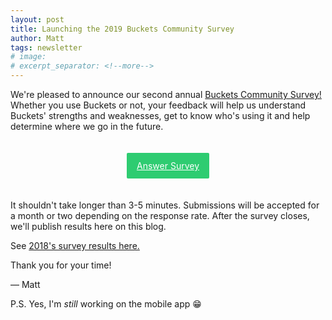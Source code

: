 ```yaml
---
layout: post
title: Launching the 2019 Buckets Community Survey
author: Matt
tags: newsletter
# image:
# excerpt_separator: <!--more-->
---
```


We're pleased to announce our second annual [Buckets Community Survey!](https://docs.google.com/forms/d/e/1FAIpQLScmiVD4h3GJ7iycFplYGAujPg95aOcI-EOZx-SZ3wNFrasTTQ/viewform?usp=sf_link)  Whether you use Buckets or not, your feedback will help us understand Buckets' strengths and weaknesses, get to know who's using it and help determine where we go in the future.

<div style="text-align: center; padding: 2rem;"><a style="background-color: #2ecc71; padding: .75rem 1rem; color: white; border-radius: 2px;" href="https://docs.google.com/forms/d/e/1FAIpQLScmiVD4h3GJ7iycFplYGAujPg95aOcI-EOZx-SZ3wNFrasTTQ/viewform?usp=sf_link">Answer Survey</a></div>

It shouldn't take longer than 3-5 minutes.  Submissions will be accepted for a month or two depending on the response rate.  After the survey closes, we'll publish results here on this blog.

See [2018's survey results here.](https://blog.budgetwithbuckets.com/2018/12/04/survey2018results.html)

Thank you for your time!

&mdash; Matt

P.S. Yes, I'm *still* working on the mobile app :grin:
